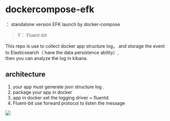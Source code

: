 # dockercompose-efk

： standalone version EFK  launch by docker-compose

> F： Fluent-bit  

This repo  is use to collect  docker app  structure  log， and storage the event to Elasticsearch（ have the data persistence ability）,   
 then you can  analyze the log in kibana.

##  architecture
 1.  your app must generate json structure log .
 2. package your  app in docker
 3. app  in docker set the logging  driver = fluentd
 4. Fluent-bit  use forward  protocol to listen the message


 ![](https://imgkr2.cn-bj.ufileos.com/42f07fb9-6c64-49e9-8de6-225daf09bcd3.png?UCloudPublicKey=TOKEN_8d8b72be-579a-4e83-bfd0-5f6ce1546f13&Signature=Hr63v6NL45LnYFDXKRdaMMDH8Xo%253D&Expires=1606554844)
